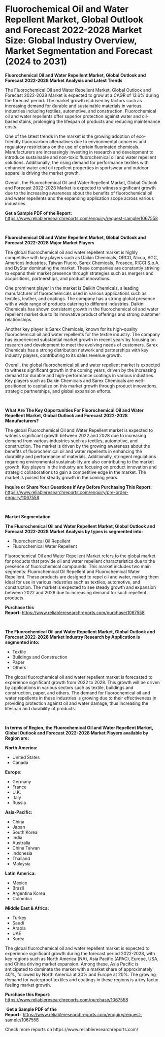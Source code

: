 <p><h1>Fluorochemical Oil and Water Repellent Market, Global Outlook and Forecast 2022-2028 Market Size: Global Industry Overview, Market Segmentation and Forecast (2024 to 2031)</h1></p><p><strong>Fluorochemical Oil and Water Repellent Market, Global Outlook and Forecast 2022-2028 Market Analysis and Latest Trends</strong></p>
<p><p>The Fluorochemical Oil and Water Repellent Market, Global Outlook and Forecast 2022-2028 Market is expected to grow at a CAGR of 13.6% during the forecast period. The market growth is driven by factors such as increasing demand for durable and sustainable materials in various industries including textiles, automotive, and construction. Fluorochemical oil and water repellents offer superior protection against water and oil-based stains, prolonging the lifespan of products and reducing maintenance costs.</p><p>One of the latest trends in the market is the growing adoption of eco-friendly fluorocarbon alternatives due to environmental concerns and regulatory restrictions on the use of certain fluorinated chemicals. Manufacturers are increasingly investing in research and development to introduce sustainable and non-toxic fluorochemical oil and water repellent solutions. Additionally, the rising demand for performance textiles with enhanced water and oil repellent properties in sportswear and outdoor apparel is driving the market growth.</p><p>Overall, the Fluorochemical Oil and Water Repellent Market, Global Outlook and Forecast 2022-2028 Market is expected to witness significant growth due to the increasing awareness about the benefits of fluorochemical oil and water repellents and the expanding application scope across various industries.</p></p>
<p><strong>Get a Sample PDF of the Report:&nbsp;</strong> <a href="https://www.reliableresearchreports.com/enquiry/request-sample/1067558">https://www.reliableresearchreports.com/enquiry/request-sample/1067558</a></p>
<p>&nbsp;</p>
<p><strong>Fluorochemical Oil and Water Repellent Market, Global Outlook and Forecast 2022-2028 Major Market Players</strong></p>
<p><p>The global fluorochemical oil and water repellent market is highly competitive with key players such as Daikin Chemicals, ORCO, Nicca, AGC, Americos Industries, Taiwan Fluoro, Sarex Chemicals, Prosoco, RICCI S.p.A, and DyStar dominating the market. These companies are constantly striving to expand their market presence through strategies such as mergers and acquisitions, partnerships, and product innovations.</p><p>One prominent player in the market is Daikin Chemicals, a leading manufacturer of fluorochemicals used in various applications such as textiles, leather, and coatings. The company has a strong global presence with a wide range of products catering to different industries. Daikin Chemicals has shown consistent growth in the fluorochemical oil and water repellent market due to its innovative product offerings and strong customer relationships.</p><p>Another key player is Sarex Chemicals, known for its high-quality fluorochemical oil and water repellents for the textile industry. The company has experienced substantial market growth in recent years by focusing on research and development to meet the evolving needs of customers. Sarex Chemicals has a strong distribution network and partnerships with key industry players, contributing to its sales revenue growth.</p><p>Overall, the global fluorochemical oil and water repellent market is expected to witness significant growth in the coming years, driven by the increasing demand for durable and high-performance coatings in various industries. Key players such as Daikin Chemicals and Sarex Chemicals are well-positioned to capitalize on this market growth through product innovations, strategic partnerships, and global expansion efforts.</p></p>
<p>&nbsp;</p>
<p><strong>What Are The Key Opportunities For Fluorochemical Oil and Water Repellent Market, Global Outlook and Forecast 2022-2028 Manufacturers?</strong></p>
<p><p>The global Fluorochemical Oil and Water Repellent market is expected to witness significant growth between 2022 and 2028 due to increasing demand from various industries such as textiles, automotive, and construction. The market is driven by the growing awareness about the benefits of fluorochemical oil and water repellents in enhancing the durability and performance of materials. Additionally, stringent regulations regarding environmental sustainability are also contributing to the market growth. Key players in the industry are focusing on product innovation and strategic collaborations to gain a competitive edge in the market. The market is poised for steady growth in the coming years.</p></p>
<p><strong>Inquire or Share Your Questions If Any Before Purchasing This Report:</strong> <a href="https://www.reliableresearchreports.com/enquiry/pre-order-enquiry/1067558">https://www.reliableresearchreports.com/enquiry/pre-order-enquiry/1067558</a></p>
<p>&nbsp;</p>
<p><strong>Market Segmentation</strong></p>
<p><strong>The Fluorochemical Oil and Water Repellent Market, Global Outlook and Forecast 2022-2028 Market Analysis by types is segmented into:</strong></p>
<p><ul><li>Fluorochemical Oil Repellent</li><li>Fluorochemical Water Repellent</li></ul></p>
<p><p>Fluorochemical Oil and Water Repellent Market refers to the global market for products that provide oil and water repellent characteristics due to the presence of fluorochemical compounds. This market includes two main segments: Fluorochemical Oil Repellent and Fluorochemical Water Repellent. These products are designed to repel oil and water, making them ideal for use in various industries such as textiles, automotive, and construction. The market is expected to see steady growth and expansion between 2022 and 2028 due to increasing demand for such repellent products.</p></p>
<p><strong>Purchase this Report:&nbsp;</strong><a href="https://www.reliableresearchreports.com/purchase/1067558">https://www.reliableresearchreports.com/purchase/1067558</a></p>
<p>&nbsp;</p>
<p><strong>The Fluorochemical Oil and Water Repellent Market, Global Outlook and Forecast 2022-2028 Market Industry Research by Application is segmented into:</strong></p>
<p><ul><li>Textile</li><li>Buildings and Construction</li><li>Paper</li><li>Others</li></ul></p>
<p><p>The global fluorochemical oil and water repellent market is forecasted to experience significant growth from 2022 to 2028. This growth will be driven by applications in various sectors such as textile, buildings and construction, paper, and others. The demand for fluorochemical oil and water repellents in these industries is growing due to their effectiveness in providing protection against oil and water damage, thus increasing the lifespan and durability of products.</p></p>
<p>&nbsp;</p>
<p><strong>In terms of Region, the Fluorochemical Oil and Water Repellent Market, Global Outlook and Forecast 2022-2028 Market Players available by Region are:</strong></p>
<p>
    <p> <strong> North America: </strong>
        <ul>
            <li>United States</li>
            <li>Canada</li>
        </ul>
        </p> 
    <p> <strong> Europe: </strong>
        <ul>
            <li>Germany</li>
            <li>France</li>
            <li>U.K.</li>
            <li>Italy</li>
            <li>Russia</li>
        </ul>
        </p> 
    <p> <strong> Asia-Pacific: </strong>
        <ul>
            <li>China</li>
            <li>Japan</li>
            <li>South Korea</li>
            <li>India</li>
            <li>Australia</li>
            <li>China Taiwan</li>
            <li>Indonesia</li>
            <li>Thailand</li>
            <li>Malaysia</li>
        </ul>
        </p> 
    <p> <strong> Latin America: </strong>
        <ul>
            <li>Mexico</li>
            <li>Brazil</li>
            <li>Argentina Korea</li>
            <li>Colombia</li>
        </ul>
        </p> 
    <p> <strong> Middle East & Africa: </strong>
        <ul>
            <li>Turkey</li>
            <li>Saudi</li>
            <li>Arabia</li>
            <li>UAE</li>
            <li>Korea</li>
        </ul>
    </p>
    </p>
<p><p>The global fluorochemical oil and water repellent market is expected to experience significant growth during the forecast period 2022-2028, with key regions such as North America (NA), Asia Pacific (APAC), Europe, USA, and China driving market expansion. Among these, Asia Pacific is anticipated to dominate the market with a market share of approximately 40%, followed by North America at 30% and Europe at 20%. The growing demand for waterproof textiles and coatings in these regions is a key factor fueling market growth.</p></p>
<p><strong>Purchase this Report: </strong><a href="https://www.reliableresearchreports.com/purchase/1067558">https://www.reliableresearchreports.com/purchase/1067558</a></p>
<p>&nbsp;<strong>Get a Sample PDF of the Report:&nbsp;&nbsp;</strong><a href="https://www.reliableresearchreports.com/enquiry/request-sample/1067558">https://www.reliableresearchreports.com/enquiry/request-sample/1067558</a></p>
<p><strong></strong></p>
<p>Check more reports on https://www.reliableresearchreports.com/</p>
